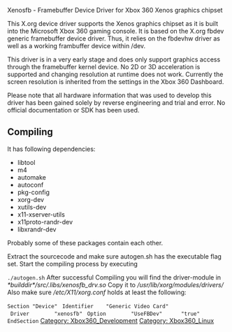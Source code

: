 Xenosfb - Framebuffer Device Driver for Xbox 360 Xenos graphics chipset

This X.org device driver supports the Xenos graphics chipset as it is
built into the Microsoft Xbox 360 gaming console. It is based on the
X.org fbdev generic framebuffer device driver. Thus, it relies on the
fbdevhw driver as well as a working frambuffer device within /dev.

This driver is in a very early stage and does only support graphics
access through the framebuffer kernel device. No 2D or 3D acceleration
is supported and changing resolution at runtime does not work. Currently
the screen resolution is inherited from the settings in the Xbox 360
Dashboard.

Please note that all hardware information that was used to develop this
driver has been gained solely by reverse engineering and trial and
error. No official documentation or SDK has been used.

## Compiling

It has following dependencies:

  + libtool
  + m4
  + automake
  + autoconf
  + pkg-config
  + xorg-dev
  + xutils-dev
  + x11-xserver-utils
  + x11proto-randr-dev
  + libxrandr-dev

Probably some of these packages contain each other.

Extract the sourcecode and make sure autogen.sh has the executable flag
set. Start the compiling process by executing

 `./autogen.sh`
After successful Compiling you will find the driver-module in
*\*builddir\*/src/.libs/xenosfb_drv.so* Copy it to
*/usr/lib/xorg/modules/drivers/* Also make sure */etc/X11/xorg.conf*
holds at least the following:

 `Section "Device"`
 ` Identifier    "Generic Video Card"`
 ` Driver        "xenosfb"`
 ` Option        "UseFBDev"      "true"`
 `EndSection`
[Category: Xbox360_Development](Category_Xbox360_Development)
[Category: Xbox360_Linux](Category_Xbox360_Linux)
